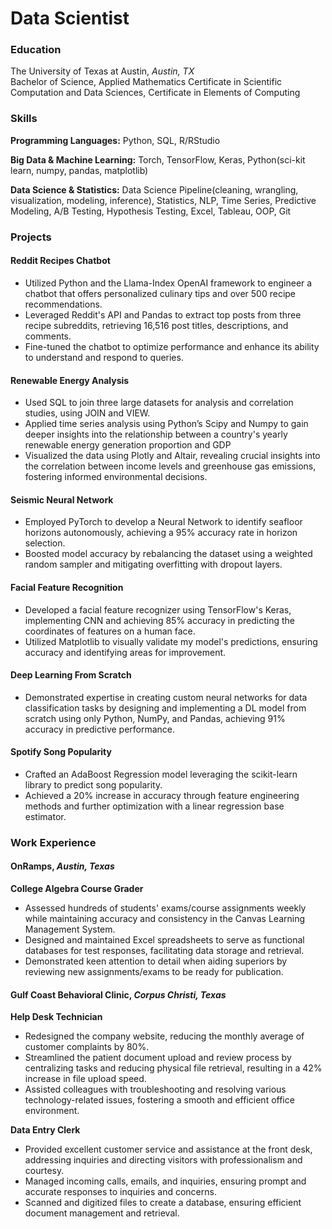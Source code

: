 # Data Scientist

### Education
The University of Texas at Austin, *Austin, TX*   			                             
Bachelor of Science, Applied Mathematics 
Certificate in Scientific Computation and Data Sciences, Certificate in Elements of Computing


### Skills
**Programming Languages:** Python, SQL, R/RStudio

**Big Data & Machine Learning:** Torch, TensorFlow, Keras, Python(sci-kit learn, numpy, pandas, matplotlib)

**Data Science & Statistics:** Data Science Pipeline(cleaning, wrangling, visualization, modeling, inference), Statistics, NLP, Time Series, Predictive Modeling, A/B Testing, Hypothesis Testing, Excel, Tableau, OOP, Git


### Projects

#### Reddit Recipes Chatbot		       					              	   
* Utilized Python and the Llama-Index OpenAI framework to engineer a chatbot that offers personalized culinary tips and over 500 recipe recommendations.
* Leveraged Reddit's API and Pandas to extract top posts from three recipe subreddits, retrieving 16,516 post titles, descriptions, and comments.
* Fine-tuned the chatbot to optimize performance and enhance its ability to understand and respond to queries.
  
#### Renewable Energy Analysis		  		      		             
* Used SQL to join three large datasets for analysis and correlation studies, using JOIN and VIEW.
* Applied time series analysis using Python’s Scipy and Numpy to gain deeper insights into the relationship between a country's yearly renewable energy generation proportion and GDP
* Visualized the data using Plotly and Altair, revealing crucial insights into the correlation between income levels and greenhouse gas emissions, fostering informed environmental decisions.

#### Seismic Neural Network     					             	       
* Employed PyTorch to develop a Neural Network to identify seafloor horizons autonomously, achieving a 95% accuracy rate in horizon selection.
* Boosted model accuracy by rebalancing the dataset using a weighted random sampler and mitigating overfitting with dropout layers.
  
#### Facial Feature Recognition                                                                                   	    
* Developed a facial feature recognizer using TensorFlow's Keras,  implementing CNN and achieving 85% accuracy in predicting the coordinates of features on a human face.
* Utilized Matplotlib to visually validate my model's predictions, ensuring accuracy and identifying areas for improvement.
  
#### Deep Learning From Scratch						 
* Demonstrated expertise in creating custom neural networks for data classification tasks by designing and implementing a DL model from scratch using only Python, NumPy, and Pandas, achieving 91% accuracy in predictive performance.
  
#### Spotify Song Popularity							               
* Crafted an AdaBoost Regression model leveraging the scikit-learn library to predict song popularity. 
* Achieved a 20% increase in accuracy through feature engineering methods and further optimization with a linear regression base estimator.


### Work Experience
#### OnRamps, *Austin, Texas*				   			           	 
**College Algebra Course Grader**
* Assessed hundreds of students' exams/course assignments weekly while maintaining accuracy and consistency in the Canvas Learning Management System.
* Designed and maintained Excel spreadsheets to serve as functional databases for test responses, facilitating data storage and retrieval.
* Demonstrated keen attention to detail when aiding superiors by reviewing new assignments/exams to be ready for publication.
#### Gulf Coast Behavioral Clinic, *Corpus Christi, Texas* 

**Help Desk Technician**					
* Redesigned the company website, reducing the monthly average of customer complaints by 80%.
* Streamlined the patient document upload and review process by centralizing tasks and reducing physical file retrieval, resulting in a 42% increase in file upload speed.
* Assisted colleagues with troubleshooting and resolving various technology-related issues, fostering a smooth and efficient office environment.
              
**Data Entry Clerk**							             
* Provided excellent customer service and assistance at the front desk, addressing inquiries and directing visitors with professionalism and courtesy.
* Managed incoming calls, emails, and inquiries, ensuring prompt and accurate responses to inquiries and concerns.
* Scanned and digitized files to create a database, ensuring efficient document management and retrieval.

